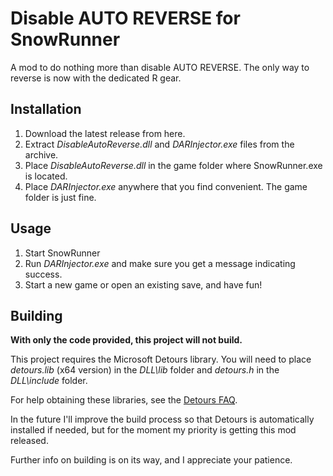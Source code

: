 # Disable AUTO REVERSE for SnowRunner
A mod to do nothing more than disable AUTO REVERSE. The only way to reverse is now with the dedicated R gear.

## Installation
1. Download the latest release from here.
2. Extract *DisableAutoReverse.dll* and *DARInjector.exe* files from the archive. 
3. Place *DisableAutoReverse.dll* in the game folder where SnowRunner.exe is located. 
4. Place *DARInjector.exe* anywhere that you find convenient. The game folder is just fine.

## Usage
1. Start SnowRunner
2. Run *DARInjector.exe* and make sure you get a message indicating success. 
3. Start a new game or open an existing save, and have fun!

## Building
 
**With only the code provided, this project will not build.**
 
This project requires the Microsoft Detours library. You will need to place *detours.lib* (x64 version) in the *DLL\lib* folder and *detours.h* in the *DLL\include* folder. 
 
For help obtaining these libraries, see the [Detours FAQ](https://github.com/microsoft/Detours/wiki/FAQ).

In the future I'll improve the build process so that Detours is automatically installed if needed, but for the moment my priority is getting this mod released. 

Further info on building is on its way, and I appreciate your patience.